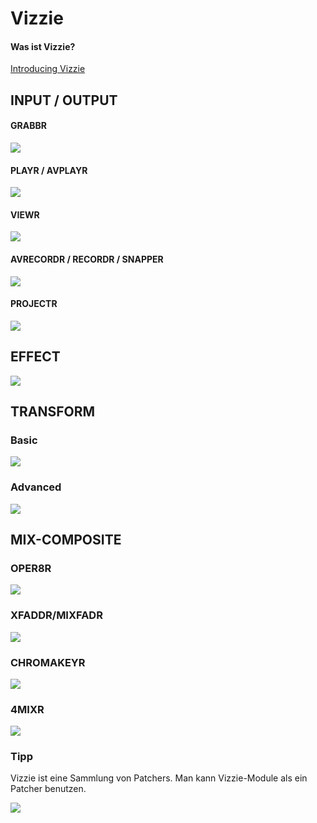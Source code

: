# Vizzie

#### Was ist Vizzie?
[Introducing Vizzie](https://cycling74.com/articles/introducing-vizzie)



## INPUT / OUTPUT

#### GRABBR

![](K9/grabber.png)

#### PLAYR / AVPLAYR

![](K9/playr.png)

#### VIEWR
![](K9/viewr.png)

#### AVRECORDR / RECORDR / SNAPPER

![](K9/recordr.png)

#### PROJECTR

![](K9/projectr.png)

## EFFECT

![](K9/effects.png)

## TRANSFORM

### Basic
![](K9/transform1.png)

### Advanced
![](K9/transform2.png)

## MIX-COMPOSITE

### OPER8R
![](K9/oper8r.png)

### XFADDR/MIXFADR
![](K9/fade.png)

### CHROMAKEYR
![](K9/chromakeyr.png)

### 4MIXR
![](K9/4mixr.png)

### Tipp
Vizzie ist eine Sammlung von Patchers.
Man kann Vizzie-Module als ein Patcher benutzen.

![](K9/tipp.png)